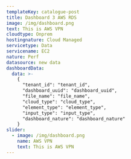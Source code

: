 ```yaml
---
templateKey: catalogue-post
title: Dashboard 3 AWS RDS
image: /img/dashboard.png
text: This is AWS VPN
cloudtype: Onprem
hostingnature: Cloud Managed
servicetype: Data
servicename: EC2
nature: Perf
datasource: new data
dashboardData:
  data: >-
    {
      "tenant_id": "tenant_id",
      "dashboard_uuid": "dashboard_uuid",
      "file_name": "file_name",
      "cloud_type": "cloud_type",
      "element_type": "element_type",
      "input_type": "input_type",
      "dashboard_nature": "dashboard_nature"
    }
slider:
  - image: /img/dashboard.png
    name: AWS VPN
    text: This is AWS VPN
---
```

